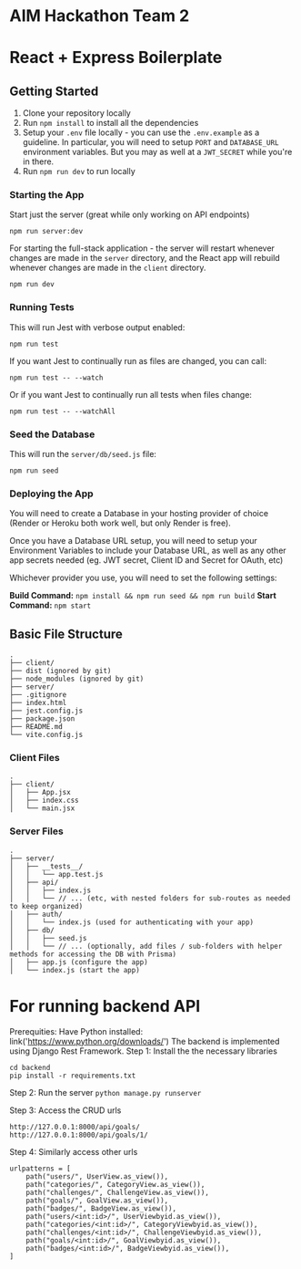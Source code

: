# AIM Hackathon Team 2

# React + Express Boilerplate

## Getting Started

1. Clone your repository locally
2. Run `npm install` to install all the dependencies
3. Setup your `.env` file locally - you can use the `.env.example` as a guideline. In particular, you will need to setup `PORT` and `DATABASE_URL` environment variables. But you may as well at a `JWT_SECRET` while you're in there.
4. Run `npm run dev` to run locally


### Starting the App

Start just the server (great while only working on API endpoints)
```
npm run server:dev
```

For starting the full-stack application - the server will restart whenever changes are made in the `server` directory, and the React app will rebuild whenever changes are made in the `client` directory.

```
npm run dev
```

### Running Tests

This will run Jest with verbose output enabled:
```
npm run test
```

If you want Jest to continually run as files are changed, you can call:
```
npm run test -- --watch
```

Or if you want Jest to continually run all tests when files change:
```
npm run test -- --watchAll
```

### Seed the Database

This will run the `server/db/seed.js` file:
```
npm run seed
```

### Deploying the App

You will need to create a Database in your hosting provider of choice (Render or Heroku both work well, but only Render is free).

Once you have a Database URL setup, you will need to setup your Environment Variables to include your Database URL, as well as any other app secrets needed (eg. JWT secret, Client ID and Secret for OAuth, etc)

Whichever provider you use, you will need to set the following settings:

**Build Command:** `npm install && npm run seed && npm run build`
**Start Command:** `npm start`

## Basic File Structure
```
.
├── client/
├── dist (ignored by git)
├── node_modules (ignored by git)
├── server/
├── .gitignore
├── index.html
├── jest.config.js
├── package.json
├── README.md
└── vite.config.js
```

### Client Files

```
.
├── client/
│   ├── App.jsx
│   ├── index.css
│   └── main.jsx
```

### Server Files

```
.
├── server/
│   ├── __tests__/
│   │   └── app.test.js
│   ├── api/
│   │   ├── index.js
│   │   └── // ... (etc, with nested folders for sub-routes as needed to keep organized)
│   ├── auth/
│   │   └── index.js (used for authenticating with your app)
│   ├── db/
│   │   ├── seed.js
│   │   └── // ... (optionally, add files / sub-folders with helper methods for accessing the DB with Prisma)
│   ├── app.js (configure the app)
│   └── index.js (start the app)
```

# For running backend API
Prerequities: Have Python installed: link('https://www.python.org/downloads/')
The backend is implemented using Django Rest Framework. 
Step 1: Install the the necessary libraries
```
cd backend
pip install -r requirements.txt
```

Step 2: Run the server
```python manage.py runserver```

Step 3: Access the CRUD urls
```
http://127.0.0.1:8000/api/goals/
http://127.0.0.1:8000/api/goals/1/
```

Step 4: Similarly access other urls
```
urlpatterns = [
    path("users/", UserView.as_view()),
    path("categories/", CategoryView.as_view()),
    path("challenges/", ChallengeView.as_view()),
    path("goals/", GoalView.as_view()),
    path("badges/", BadgeView.as_view()),
    path("users/<int:id>/", UserViewbyid.as_view()),
    path("categories/<int:id>/", CategoryViewbyid.as_view()),
    path("challenges/<int:id>/", ChallengeViewbyid.as_view()),
    path("goals/<int:id>/", GoalViewbyid.as_view()),
    path("badges/<int:id>/", BadgeViewbyid.as_view()),
]
```
